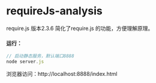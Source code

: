 # requireJs-analysis

require.js 版本2.3.6
简化了require.js 的功能，方便理解原理。

#### 运行：
```javascript
// 启动静态服务，默认端口8888
node server.js
```
浏览器访问：http://localhost:8888/index.html 
